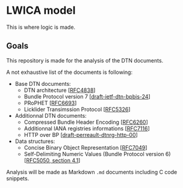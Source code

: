 # LWICA model

This is where logic is made.

## Goals

This repository is made for the analysis of the DTN documents.

A not exhaustive list of the documents is following:

* Base DTN documents:
  * DTN architecture [[RFC4838](https://tools.ietf.org/html/rfc4838)]
  * Bundle Protocol version 7 [[draft-ietf-dtn-bpbis-24](https://tools.ietf.org/html/draft-ietf-dtn-bpbis-24)]
  * PRoPHET [[RFC6693](https://tools.ietf.org/html/rfc6693)]
  * Licklider Transimssion Protocol [[RFC5326](https://tools.ietf.org/html/rfc5326)]
* Additionnal DTN documents:
  * Compressed Bundle Header Encoding [[RFC6260](https://tools.ietf.org/html/rfc6260)]
  * Additionnal IANA registries informations [[RFC7116](https://tools.ietf.org/html/rfc7116)]
  * HTTP over BP [[draft-perreault-dtnrg-http-00](https://tools.ietf.org/html/draft-perreault-dtnrg-http-00)]
* Data structures:
  * Concise Binary Object Representation [[RFC7049](https://tools.ietf.org/html/rfc7049)]
  * Self-Delimiting Numeric Values (Bundle Protocol version 6) [[RFC5050, section 4.1](https://tools.ietf.org/html/rfc5050#section-4.1)]

Analysis will be made as Markdown `.md` documents including C code snippets.
